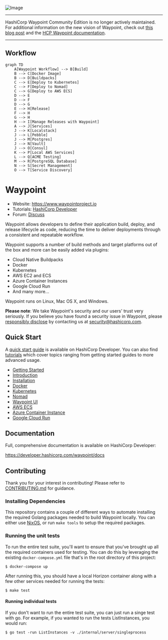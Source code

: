 ![Image](website/public/img/logo-fullcolor-whitebackground-rbg.png)

----------------------------------------

HashiCorp Waypoint Community Edition is no longer actively maintained. For additional information on the new vision of Waypoint, check out [this blog post](https://www.hashicorp.com/blog/a-new-vision-for-hcp-waypoint) and the [HCP Waypoint documentation](https://developer.hashicorp.com/hcp/docs/waypoint).

----------------------------------------

## Workflow

```mermaid
graph TD
    A[Waypoint Workflow] --> B[Build]
    B --> C[Docker Image]
    B --> D[Buildpacks]
    C --> E[Deploy to Kubernetes]
    C --> F[Deploy to Nomad]
    C --> G[Deploy to AWS ECS]
    D --> E
    D --> F
    D --> G
    E --> H[Release]
    F --> H
    G --> H
    H --> I[Manage Releases with Waypoint]
    A --> J[Services]
    J --> K[Localstack]
    J --> L[Pebble]
    J --> M[Postgres]
    J --> N[Vault]
    J --> O[Consul]
    K --> P[Local AWS Services]
    L --> Q[ACME Testing]
    M --> R[PostgreSQL Database]
    N --> S[Secret Management]
    O --> T[Service Discovery]
```

# Waypoint

* Website: https://www.waypointproject.io
* Tutorials: [HashiCorp Developer](https://developer.hashicorp.com/waypoint/tutorials)
* Forum: [Discuss](https://discuss.hashicorp.com/c/waypoint)

Waypoint allows developers to define their application build, deploy, and release lifecycle as code, reducing the time to deliver deployments through a consistent and repeatable workflow.

Waypoint supports a number of build methods and target platforms out of the box
and more can be easily added via plugins:

* Cloud Native Buildpacks
* Docker
* Kubernetes
* AWS EC2 and ECS
* Azure Container Instances
* Google Cloud Run
* And many more...

Waypoint runs on Linux, Mac OS X, and Windows.

**Please note**: We take Waypoint's security and our users' trust very seriously. If you
believe you have found a security issue in Waypoint, please [responsibly disclose](https://www.hashicorp.com/security#vulnerability-reporting) by
contacting us at security@hashicorp.com.

## Quick Start

A [quick start guide](https://developer.hashicorp.com/waypoint/docs/getting-started) is available on HashiCorp Developer. You can also find [tutorials](https://developer.hashicorp.com/waypoint/tutorials) which cover topics ranging from getting started guides to more advanced usage.

* [Getting Started](https://developer.hashicorp.com/waypoint/docs/getting-started)
* [Introduction](https://developer.hashicorp.com/waypoint/tutorials/get-started-docker/get-started-intro)
* [Installation](https://developer.hashicorp.com/waypoint/tutorials/get-started-docker/get-started-install)
* [Docker](https://developer.hashicorp.com/waypoint/tutorials/get-started-docker/get-started-docker)
* [Kubernetes](https://developer.hashicorp.com/waypoint/tutorials/get-started-kubernetes/get-started-kubernetes)
* [Nomad](https://developer.hashicorp.com/waypoint/tutorials/get-started-nomad/get-started-nomad)
* [Waypoint UI](https://developer.hashicorp.com/waypoint/tutorials/get-started-docker/get-started-ui)
* [AWS ECS](https://developer.hashicorp.com/waypoint/tutorials/deploy-aws/aws-ecs)
* [Azure Container Instance](https://developer.hashicorp.com/waypoint/tutorials/deploy-azure/azure-container-instance)
* [Google Cloud Run](https://developer.hashicorp.com/waypoint/tutorials/deploy-google-cloud/google-cloud-run)

## Documentation

Full, comprehensive documentation is available on HashiCorp Developer:

https://developer.hashicorp.com/waypoint/docs

## Contributing

Thank you for your interest in contributing! Please refer to [CONTRIBUTING.md](https://github.com/hashicorp/waypoint/blob/master/.github/CONTRIBUTING.md) for guidance.

### Installing Dependencies

This repository contains a couple of different ways to automate installing the
required Golang packages needed to build Waypoint locally. You can either use
[NixOS](https://nixos.org/), or run `make tools` to setup the
required packages.

### Running the unit tests

To run the entire test suite, you'll want to ensure that you've brought up
all the required containers used for testing. You can do this by leveraging
the existing `docker-compose.yml` file that's in the root directory of this
project:

```
$ docker-compose up
```

After running this, you should have a local Horizon container along with a few
other services needed for running the tests:

```
$ make test
```

#### Running individual tests

If you don't want to run the entire test suite, you can just run a singe test
with go. For example, if you wanted to run the tests ListInstances, you would
run:

```
$ go test -run ListInstances -v ./internal/server/singleprocess
```
